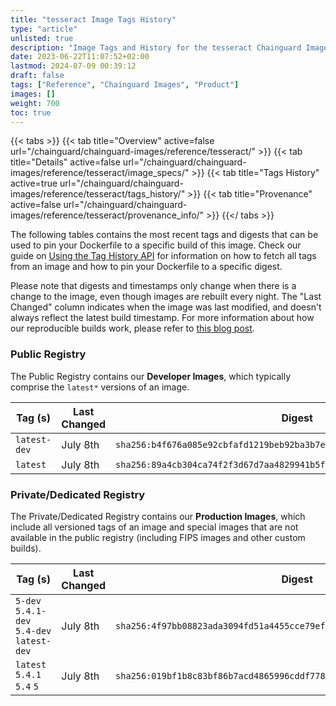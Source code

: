 ```yaml
---
title: "tesseract Image Tags History"
type: "article"
unlisted: true
description: "Image Tags and History for the tesseract Chainguard Image"
date: 2023-06-22T11:07:52+02:00
lastmod: 2024-07-09 00:39:12
draft: false
tags: ["Reference", "Chainguard Images", "Product"]
images: []
weight: 700
toc: true
---
```


{{< tabs >}}
{{< tab title="Overview" active=false url="/chainguard/chainguard-images/reference/tesseract/" >}}
{{< tab title="Details" active=false url="/chainguard/chainguard-images/reference/tesseract/image_specs/" >}}
{{< tab title="Tags History" active=true url="/chainguard/chainguard-images/reference/tesseract/tags_history/" >}}
{{< tab title="Provenance" active=false url="/chainguard/chainguard-images/reference/tesseract/provenance_info/" >}}
{{</ tabs >}}

The following tables contains the most recent tags and digests that can be used to pin your Dockerfile to a specific build of this image. Check our guide on [Using the Tag History API](/chainguard/chainguard-images/using-the-tag-history-api/) for information on how to fetch all tags from an image and how to pin your Dockerfile to a specific digest.

Please note that digests and timestamps only change when there is a change to the image, even though images are rebuilt every night. The "Last Changed" column indicates when the image was last modified, and doesn't always reflect the latest build timestamp. For more information about how our reproducible builds work, please refer to [this blog post](https://www.chainguard.dev/unchained/reproducing-chainguards-reproducible-image-builds).

### Public Registry
The Public Registry contains our **Developer Images**, which typically comprise the `latest*` versions of an image.

| Tag (s)       | Last Changed | Digest                                                                    |
|---------------|--------------|---------------------------------------------------------------------------|
|  `latest-dev` | July 8th     | `sha256:b4f676a085e92cbfafd1219beb92ba3b7e4245e43d7337eaeaef0946fafeb82d` |
|  `latest`     | July 8th     | `sha256:89a4cb304ca74f2f3d67d7aa4829941b5fd74a398903869a8ce60ea880fa7213` |


### Private/Dedicated Registry
The Private/Dedicated Registry contains our **Production Images**, which include all versioned tags of an image and special images that are not available in the public registry (including FIPS images and other custom builds).

| Tag (s)                                     | Last Changed | Digest                                                                    |
|---------------------------------------------|--------------|---------------------------------------------------------------------------|
|  `5-dev` `5.4.1-dev` `5.4-dev` `latest-dev` | July 8th     | `sha256:4f97bb08823ada3094fd51a4455cce79effc590688035a21e48d5cbca0d1cd2f` |
|  `latest` `5.4.1` `5.4` `5`                 | July 8th     | `sha256:019bf1b8c83bf86b7acd4865996cddf778bce23441d3e09b5bf2dc27ddce0eed` |

